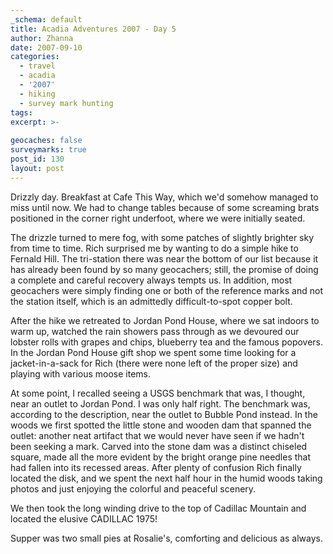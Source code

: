 ```yaml
---
_schema: default
title: Acadia Adventures 2007 - Day 5
author: Zhanna
date: 2007-09-10
categories:
  - travel
  - acadia
  - '2007'
  - hiking
  - survey mark hunting
tags:
excerpt: >- 
  
geocaches: false
surveymarks: true
post_id: 130
layout: post
---
```


Drizzly day.  Breakfast at Cafe This Way, which we'd somehow managed to miss until now.  We had to change tables because of some screaming brats positioned in the corner right underfoot, where we were initially seated.  

The drizzle turned to mere fog, with some patches of slightly brighter sky from time to time.  Rich surprised me by wanting to do a simple hike to Fernald Hill.  The tri-station there was near the bottom of our list because it has already been found by so many geocachers; still, the promise of doing a complete and careful recovery always tempts us.  In addition, most geocachers were simply finding one or both of the reference marks and not the station itself, which is an admittedly difficult-to-spot copper bolt.  

After the hike we retreated to Jordan Pond House, where we sat indoors to warm up, watched the rain showers pass through as we devoured our lobster rolls with grapes and chips, blueberry tea and the famous popovers.  In the Jordan Pond House gift shop we spent some time looking for a jacket-in-a-sack for Rich (there were none left of the proper size) and playing with various moose items.  

At some point, I recalled seeing a USGS benchmark that was, I thought, near an outlet to Jordan Pond.  I was only half right.  The benchmark was, according to the description, near the outlet to Bubble Pond instead.  In the woods we first spotted the little stone and wooden dam that spanned the outlet: another neat artifact that we would never have seen if we hadn't been seeking a mark.  Carved into the stone dam was a distinct chiseled square, made all the more evident by the bright orange pine needles that had fallen into its recessed areas.  After plenty of confusion Rich finally located the disk, and we spent the next half hour in the humid woods taking photos and just enjoying the colorful and peaceful scenery.  

We then took the long winding drive to the top of Cadillac Mountain and located the elusive CADILLAC 1975!  

Supper was two small pies at Rosalie's, comforting and delicious as always.

